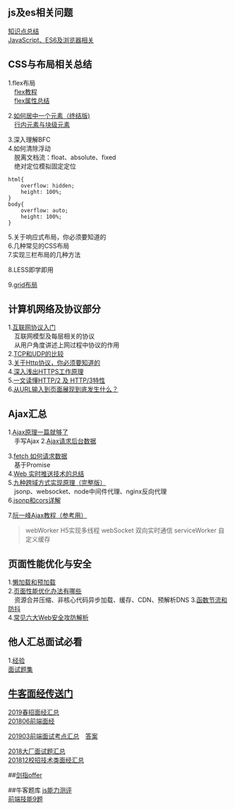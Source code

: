 ## js及es相关问题  
[知识点总结](https://segmentfault.com/n/1330000018613058)  
[JavaScript、ES6及浏览器相关](https://github.com/ljianshu/Blog)  

## CSS与布局相关总结  
1.flex布局  
&emsp;[flex教程](http://www.runoob.com/w3cnote/flex-grammar.html)  
&emsp;[flex属性总结](https://segmentfault.com/n/1330000018872763)  

2.[如何居中一个元素（终结版)](https://github.com/ljianshu/Blog)  
&emsp;[行内元素与块级元素]( https://blog.csdn.net/xuanfuhuo4769/article/details/81326457)  

3.深入理解BFC   
4.如何清除浮动   
&emsp;脱离文档流：float、absolute、fixed  
&emsp;绝对定位模拟固定定位  
```
html{
    overflow: hidden;
    height: 100%;
}
body{
    overflow: auto;
    height: 100%;
}
```

5.关于响应式布局，你必须要知道的  
6.几种常见的CSS布局  
7.实现三栏布局的几种方法  

8.LESS即学即用  

9.[grid布局](http://www.ruanyifeng.com/blog/2019/03/grid-layout-tutorial.html)  



## 计算机网络及协议部分
1.[互联网协议入门](http://www.ruanyifeng.com/blog/2012/05/internet_protocol_suite_part_i.html)   
&emsp;互联网模型及每层相关的协议  
&emsp;从用户角度讲述上网过程中协议的作用  
2.[TCP和UDP的比较](https://github.com/ljianshu/Blog/issues/61)  
3.[关于Http协议，你必须要知道的](https://github.com/ljianshu/Blog/issues/22)  
4.[深入浅出HTTPS工作原理](https://github.com/ljianshu/Blog/issues/50)  
5.[一文读懂HTTP/2 及 HTTP/3特性](https://github.com/ljianshu/Blog/issues/57)  
6.[从URL输入到页面展现到底发生什么？](https://github.com/ljianshu/Blog/issues/24)  

## Ajax汇总
1.[Ajax原理一篇就够了](https://github.com/ljianshu/Blog/issues/45)  
&emsp;手写Ajax
2.[Ajax请求后台数据](https://github.com/ljianshu/Blog/issues/46)  
	
3.[fetch 如何请求数据](https://github.com/ljianshu/Blog/issues/47)  
&emsp;基于Promise  
4.[Web 实时推送技术的总结](https://github.com/ljianshu/Blog/issues/58)  
5.[九种跨域方式实现原理（完整版）](https://github.com/ljianshu/Blog/issues/55)  
&emsp;jsonp、websocket、node中间件代理、nginx反向代理  
6.[jsonp和cors详解](https://segmentfault.com/a/1190000017553835)  

7.[阮一峰Ajax教程（参考用）](http://javascript.ruanyifeng.com/bom/ajax.html)

>webWorker H5实现多线程
>webSocket 双向实时通信
>serviceWorker 自定义缓存

## 页面性能优化与安全
1.[懒加载和预加载](https://github.com/ljianshu/Blog/issues/8)  
2.[页面性能优化办法有哪些](https://github.com/ljianshu/Blog/issues/9)  
&emsp;资源合并压缩、非核心代码异步加载、缓存、CDN、预解析DNS
3.[函数节流和防抖](https://github.com/ljianshu/Blog/issues/43)  
4.[常见六大Web安全攻防解析](https://github.com/ljianshu/Blog/issues/56)  

## 他人汇总面试必看
1.[经验](https://segmentfault.com/a/1190000018897393)  
[面试题集](https://www.one-tab.com/page/DUzvPkoFTy67kYevpvS2WQ)  

## [牛客面经传送门](https://www.nowcoder.com/profile/547985911/following-posts)  
[2019春招面经汇总](https://www.nowcoder.com/discuss/167046)  
[201806前端面经](https://www.nowcoder.com/discuss/84009)  

[201903前端面试考点汇总](https://www.nowcoder.com/discuss/164925)&emsp;[答案](https://www.nowcoder.com/ta/review-frontend)  

[2018大厂面试题汇总](https://www.nowcoder.com/discuss/145768)  
[201812校招技术类面经汇总](https://www.nowcoder.com/discuss/146655)  

##[剑指offer](https://www.nowcoder.com/ta/coding-interviews?page=1)  

##牛客题库
[js能力测评](https://www.nowcoder.com/ta/js-assessment)  
[前端技能9题](https://www.nowcoder.com/ta/front-end)  

